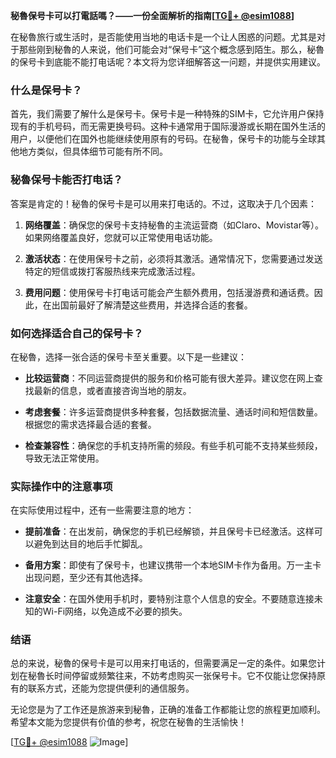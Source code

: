 **秘魯保号卡可以打電話嗎？——一份全面解析的指南[[TG💪+ @esim1088](https://t.me/s/esim1088)]**

在秘魯旅行或生活时，是否能使用当地的电话卡是一个让人困惑的问题。尤其是对于那些刚到秘魯的人来说，他们可能会对“保号卡”这个概念感到陌生。那么，秘魯的保号卡到底能不能打电话呢？本文将为您详细解答这一问题，并提供实用建议。

### 什么是保号卡？

首先，我们需要了解什么是保号卡。保号卡是一种特殊的SIM卡，它允许用户保持现有的手机号码，而无需更换号码。这种卡通常用于国际漫游或长期在国外生活的用户，以便他们在国外也能继续使用原有的号码。在秘魯，保号卡的功能与全球其他地方类似，但具体细节可能有所不同。

### 秘魯保号卡能否打电话？

答案是肯定的！秘魯的保号卡是可以用来打电话的。不过，这取决于几个因素：

1. **网络覆盖**：确保您的保号卡支持秘魯的主流运营商（如Claro、Movistar等）。如果网络覆盖良好，您就可以正常使用电话功能。
   
2. **激活状态**：在使用保号卡之前，必须将其激活。通常情况下，您需要通过发送特定的短信或拨打客服热线来完成激活过程。

3. **费用问题**：使用保号卡打电话可能会产生额外费用，包括漫游费和通话费。因此，在出国前最好了解清楚这些费用，并选择合适的套餐。

### 如何选择适合自己的保号卡？

在秘魯，选择一张合适的保号卡至关重要。以下是一些建议：

- **比较运营商**：不同运营商提供的服务和价格可能有很大差异。建议您在网上查找最新的信息，或者直接咨询当地的朋友。
  
- **考虑套餐**：许多运营商提供多种套餐，包括数据流量、通话时间和短信数量。根据您的需求选择最合适的套餐。

- **检查兼容性**：确保您的手机支持所需的频段。有些手机可能不支持某些频段，导致无法正常使用。

### 实际操作中的注意事项

在实际使用过程中，还有一些需要注意的地方：

- **提前准备**：在出发前，确保您的手机已经解锁，并且保号卡已经激活。这样可以避免到达目的地后手忙脚乱。

- **备用方案**：即使有了保号卡，也建议携带一个本地SIM卡作为备用。万一主卡出现问题，至少还有其他选择。

- **注意安全**：在国外使用手机时，要特别注意个人信息的安全。不要随意连接未知的Wi-Fi网络，以免造成不必要的损失。

### 结语

总的来说，秘魯的保号卡是可以用来打电话的，但需要满足一定的条件。如果您计划在秘魯长时间停留或频繁往来，不妨考虑购买一张保号卡。它不仅能让您保持原有的联系方式，还能为您提供便利的通信服务。

无论您是为了工作还是旅游来到秘魯，正确的准备工作都能让您的旅程更加顺利。希望本文能为您提供有价值的参考，祝您在秘魯的生活愉快！

[[TG💪+ @esim1088](https://t.me/s/esim1088) ![Image](https://i.postimg.cc/4NQfJmqS/Snipaste-2025-05-13-00-14-12.png)]